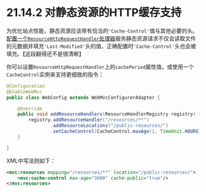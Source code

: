 # 21.14.2 对静态资源的HTTP缓存支持

为优化站点性能，静态资源应该带有恰当的`'Cache-Control'`值与其他必要的头。[配置一个`ResourceHttpRequestHandler`处理器](http://docs.spring.io/spring-framework/docs/4.2.4.RELEASE/spring-framework-reference/html/mvc.html#mvc-config-static-resources "21.16.9
Serving of Resources" )服务静态资源请求不仅会读取文件的元数据并填充`'Last-Modified'`头的值，正确配置时`'Cache-Control'`头也会被填充。【这段翻得还不是很清晰】

你可以设置`ResourceHttpRequestHandler`上的`cachePeriod`属性值，或使用一个`CacheControl`实例来支持更细致的指令：

```java
@Configuration
@EnableWebMvc
public class WebConfig extends WebMvcConfigurerAdapter {

    @Override
    public void addResourceHandlers(ResourceHandlerRegistry registry) {
        registry.addResourceHandler("/resources/**")
                .addResourceLocations("/public-resources/")
                .setCacheControl(CacheControl.maxAge(1, TimeUnit.HOURS).cachePublic());
    }

}
```

XML中写法则如下：

```xml
<mvc:resources mapping="/resources/**" location="/public-resources/">
    <mvc:cache-control max-age="3600" cache-public="true"/>
</mvc:resources>
```
